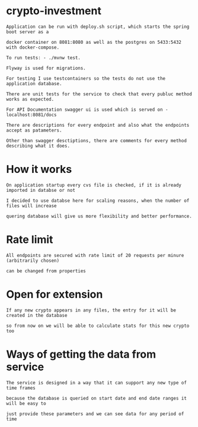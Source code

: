 # crypto-investment

    Application can be run with deploy.sh script, which starts the spring boot server as a
        
    docker container on 8081:8080 as well as the postgres on 5433:5432 with docker-compose.

    To run tests: - ./mvnw test.

    Flyway is used for migrations.

    For testing I use testcontainers so the tests do not use the application database.

    There are unit tests for the service to check that every publuc method works as expected.

    For API Documentation swagger ui is used which is served on - localhost:8081/docs

    There are descriptions for every endpoint and also what the endpoints accept as patameters.

    Other than swagger desctiptions, there are comments for every method describing what it does.

# How it works

    On application startup every cvs file is checked, if it is already imported in databse or not

    I decided to use databse here for scaling reasons, when the number of files will increase
    
    quering database will give us more flexibility and better performance.

# Rate limit

    All endpoints are secured with rate limit of 20 requests per minure (arbitrarily chosen)
    
    can be changed from properties

# Open for extension

    If any new crypto appears in any files, the entry for it will be created in the database

    so from now on we will be able to calculate stats for this new crypto too

# Ways of getting the data from service

    The service is designed in a way that it can support any new type of time frames                                                    

    because the database is queried on start date and end date ranges it will be easy to

    just provide these parameters and we can see data for any period of time


    